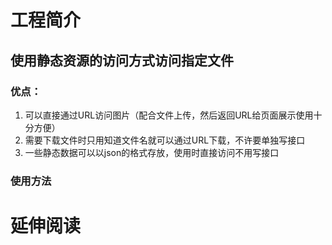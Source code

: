 # 工程简介
## 使用静态资源的访问方式访问指定文件

### 优点：

1. 可以直接通过URL访问图片（配合文件上传，然后返回URL给页面展示使用十分方便）
2. 需要下载文件时只用知道文件名就可以通过URL下载，不许要单独写接口
3. 一些静态数据可以以json的格式存放，使用时直接访问不用写接口

### 使用方法


# 延伸阅读

